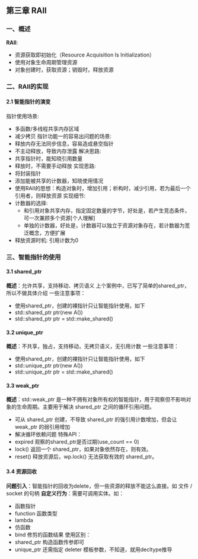## 第三章 RAII

### 一、概述
**RAII**: 
- 资源获取即初始化（Resource Acquisition Is Initialization）
- 使用对象生命周期管理资源
- 对象创建时，获取资源；销毁时，释放资源

### 二、RAII的实现
#### 2.1 智能指针的演变
指针使用场景:
- 多函数/多线程共享内存区域
- 减少拷贝
指针功能一的容易出问题的场景:
- 释放内存无法同步信息，容易造成悬空指针
- 不主动释放，导致内存泄露
解决思路:
- 共享指针时，能知晓引用数量
- 释放时，不需要手动释放
实现思路:
- 将封装指针
- 添加能被共享的计数器，知晓使用情况
- 使用RAII的思想：构造对象时，增加引用；析构时，减少引用，若为最后一个引用者，则释放资源
实现细节:
- 计数器的选择: 
  - 和引用对象共享内存，指定固定数量的字节，好处是，若产生竞态条件，可一次兼顾多个资源[个人理解]
  - 单独的计数器，好处是，计数器可以独立于资源对象存在，若计数器为宽泛概念，方便扩展
- 释放资源时机: 引用计数为0

### 三、智能指针的使用
#### 3.1 shared_ptr
**概述**：允许共享，支持移动、拷贝语义
上个案例中，已写了简单的shared_ptr，所以不做具体介绍
一些注意事项：
- 使用shared_ptr，创建的裸指针只让智能指针使用，如下
- std::shared_ptr<A> ptr(new A())
- std::shared_ptr<A> ptr = std::make_shared<A>()

#### 3.2 unique_ptr
**概述**：不共享，独占，支持移动，无拷贝语义，无引用计数
一些注意事项：
- 使用shared_ptr，创建的裸指针只让智能指针使用，如下
- std::unique_ptr<A> ptr(new A())
- std::unique_ptr<A> ptr = std::make_shared<A>()

#### 3.3 weak_ptr
**概述**：std::weak_ptr 是一种不拥有对象所有权的智能指针，用于观察但不影响对象的生命周期。主要用于解决 shared_ptr 之间的循环引用问题。
- 可从 shared_ptr 创建，不导致 shared_ptr 的强引用计数增加，但会让 weak_ptr 的弱引用增加
- 解决循环依赖问题
特殊API：
- expired 观察的shared_ptr是否过期(use_count == 0)
- lock() 返回一个 shared_ptr，如果对象依然存在，则有效。
- reset() 释放资源后，wp.lock() 无法获取有效的 shared_ptr。

#### 3.4 资源回收
**问题引入**：智能指针的回收为delete，但一些资源的释放不能这么直接。如 文件 / socket 的句柄
**自定义行为**：需要可调用实体。如：
- 函数指针
- function 函数类型
- lambda
- 仿函数
- bind 修剪的函数结果
使用区别：
- shared_ptr 构造函数传参即可
- unique_ptr 还需指定 deleter 模板参数，不知道，就用decltype推导